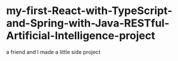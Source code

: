 # my-first-React-with-TypeScript-and-Spring-with-Java-RESTful-Artificial-Intelligence-project
a friend and I made a little side project
